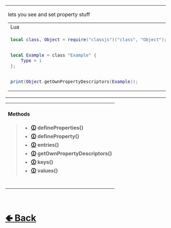 <table>
<tr><td>

lets you see and set property stuff<br>

<table>

<tr><td> Lua </td></tr>
<tr><td>

```lua
local class, Object = require("classjs")("class", "Object");


local Example = class "Example" {
    Type = 1
};


print(Object.getOwnPropertyDescriptors(Example));
```

</td></tr>
</table>

</td><td> 

`Table`

</td><td>

- [classjs / lib / classes / Object](https://github.com/ReRand/LuaClassJS/tree/master/classjs/lib/classes/Object)

</td></tr>

</table>

<table>
<tr>

<td>

#### Methods
> - <b> [🛈](https://github.com/ReRand/LuaClassJS/wiki/Object.defineProperties()) defineProperties() </b>
> - <b> [🛈](https://github.com/ReRand/LuaClassJS/wiki/Object.defineProperty()) defineProperty() </b>
> - <b> [🛈](https://github.com/ReRand/LuaClassJS/wiki/Object.entries()) entries() </b>
> - <b> [🛈](https://github.com/ReRand/LuaClassJS/wiki/Object.getOwnPropertyDescriptors()) getOwnPropertyDescriptors() </b>
> - <b> [🛈](https://github.com/ReRand/LuaClassJS/wiki/Object.keys()) keys() </b>
> - <b> [🛈](https://github.com/ReRand/LuaClassJS/wiki/Object.values()) values() </b>

<br>

</td>

</table>

<br> <h1> [🢀 Back](https://github.com/ReRand/LuaClassJS/wiki) </h1>
